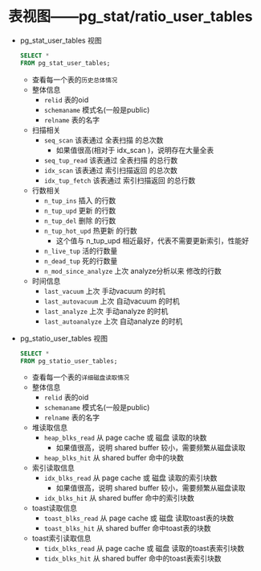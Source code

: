 # 表视图——pg_stat/ratio_user_tables

- pg_stat_user_tables 视图
    ```sql
    SELECT *
    FROM pg_stat_user_tables;
    ```
    - 查看每一个表的`历史总体情况`
    - 整体信息
        - `relid` 表的oid
        - `schemaname` 模式名(一般是public)
        - `relname` 表的名字
    - 扫描相关
        - `seq_scan` 该表通过 全表扫描 的总次数
            - 如果值很高(相对于 idx_scan )，说明存在大量全表
        - `seq_tup_read` 该表通过 全表扫描 的总行数
        - `idx_scan` 该表通过 索引扫描返回 的总次数
        - `idx_tup_fetch` 该表通过 索引扫描返回 的总行数
    - 行数相关
        - `n_tup_ins` 插入 的行数
        - `n_tup_upd` 更新 的行数
        - `n_tup_del` 删除 的行数
        - `n_tup_hot_upd` 热更新 的行数
            - 这个值与 n_tup_upd 相近最好，代表不需要更新索引，性能好
        - `n_live_tup` 活的行数量
        - `n_dead_tup` 死的行数量
        - `n_mod_since_analyze` 上次 analyze分析以来 修改的行数
    - 时间信息
        - `last_vacuum`  上次 手动vacuum 的时机
        - `last_autovacuum` 上次 自动vacuum 的时机
        - `last_analyze` 上次 手动analyze 的时机
        - `last_autoanalyze` 上次 自动analyze 的时机

- pg_statio_user_tables 视图
    ```sql
    SELECT *
    FROM pg_statio_user_tables;
    ```
    - 查看每一个表的`详细磁盘读取情况`
    - 整体信息
        - `relid` 表的oid
        - `schemaname` 模式名(一般是public)
        - `relname` 表的名字
    - 堆读取信息
        - `heap_blks_read` 从 page cache 或 磁盘 读取的块数
            - 如果值很高，说明 shared buffer 较小，需要频繁从磁盘读取
        - `heap_blks_hit` 从 shared buffer 命中的块数
    - 索引读取信息
        - `idx_blks_read` 从 page cache 或 磁盘 读取的索引块数
            - 如果值很高，说明 shared buffer 较小，需要频繁从磁盘读取
        - `idx_blks_hit` 从 shared buffer 命中的索引块数
    - toast读取信息
        - `toast_blks_read` 从 page cache 或 磁盘 读取toast表的块数
        - `toast_blks_hit` 从 shared buffer 命中toast表的块数
    - toast索引读取信息
        - `tidx_blks_read` 从 page cache 或 磁盘 读取的toast表索引块数
        - `tidx_blks_hit` 从 shared buffer 命中的toast表索引块数
